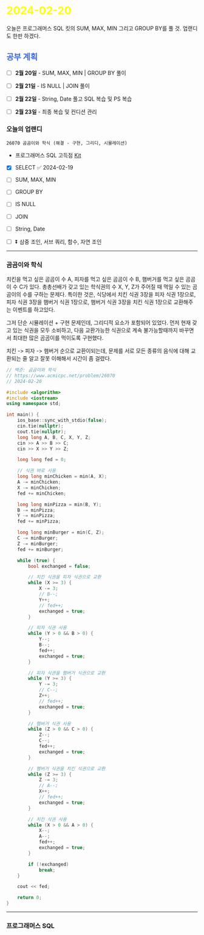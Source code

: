 # <span style="color:yellow">2024-02-20</span>

오늘은 프로그래머스 SQL 킷의 SUM, MAX, MIN 그리고 GROUP BY를 풀 것.
업랜디도 한판 하겠다.


## <span style="color:royalblue">공부 계획</span>
- [ ] **2월 20일** - SUM, MAX, MIN | GROUP BY 풀이
- [ ] **2월 21일** - IS NULL | JOIN 풀이
- [ ] **2월 22일** - String, Date 풀고 SQL 복습 및 PS 복습
- [ ] **2월 23일** - 최종 복습 및 컨디션 관리


### 오늘의 업랜디
```
26070 곰곰이와 학식 (해결 - 구현, 그리디, 시뮬레이션)
```


- 프로그래머스 SQL 고득점 [Kit](https://school.programmers.co.kr/learn/challenges?tab=sql_practice_kit)
- [x] SELECT ✅ 2024-02-19
- [ ] SUM, MAX, MIN
- [ ] GROUP BY
- [ ] IS NULL
- [ ] JOIN
- [ ] String, Date
- [ ] ⏬ 삼중 조인, 서브 쿼리, 함수, 자연 조인




- - -

### 곰곰이와 학식
치킨을 먹고 싶은 곰곰이 수 A, 피자를 먹고 싶은 곰곰이 수 B, 햄버거를 먹고 싶은 곰곰이 수 C가 있다.
총총선배가 갖고 있는 학식권의 수 X, Y, Z가 주어질 때 먹일 수 있는 곰곰이의 수를 구하는 문제다.
특이한 것은, 식당에서 치킨 식권 3장을 피자 식권 1장으로, 피자 식권 3장을 햄버거 식권 1장으로, 햄버거 식권 3장을 치킨 식권 1장으로 교환해주는 이벤트를 하고있다.

그저 단순 시뮬레이션 + 구현 문제인데, 그리디적 요소가 포함되어 있었다. 먼저 현재 갖고 있는 식권을 모두 소비하고, 다음 교환가능한 식권으로 계속 불가능할때까지 바꾸면서 최대한 많은 곰곰이를 먹이도록 구현했다.

치킨 -> 피자 -> 햄버거 순으로 교환이되는데, 문제를 서로 모든 종류의 음식에 대해 교환되는 줄 알고 잘못 이해해서 시간이 좀 걸렸다.


```cpp
// 백준: 곰곰이와 학식
// https://www.acmicpc.net/problem/26070
// 2024-02-20

#include <algorithm>
#include <iostream>
using namespace std;

int main() {
    ios_base::sync_with_stdio(false);
    cin.tie(nullptr);
    cout.tie(nullptr);
    long long A, B, C, X, Y, Z;
    cin >> A >> B >> C;
    cin >> X >> Y >> Z;

    long long fed = 0;

    // 식권 바로 사용
    long long minChicken = min(A, X);
    A -= minChicken;
    X -= minChicken;
    fed += minChicken;

    long long minPizza = min(B, Y);
    B -= minPizza;
    Y -= minPizza;
    fed += minPizza;

    long long minBurger = min(C, Z);
    C -= minBurger;
    Z -= minBurger;
    fed += minBurger;

    while (true) {
        bool exchanged = false;

        // 치킨 식권을 피자 식권으로 교환
        while (X >= 3) {
            X -= 3;
            // B--;
            Y++;
            // fed++;
            exchanged = true;
        }

        // 피자 식권 사용
        while (Y > 0 && B > 0) {
            Y--;
            B--;
            fed++;
            exchanged = true;
        }

        // 피자 식권을 햄버거 식권으로 교환
        while (Y >= 3) {
            Y -= 3;
            // C--;
            Z++;
            // fed++;
            exchanged = true;
        }

        // 햄버거 식권 사용
        while (Z > 0 && C > 0) {
            Z--;
            C--;
            fed++;
            exchanged = true;
        }

        // 햄버거 식권을 치킨 식권으로 교환
        while (Z >= 3) {
            Z -= 3;
            // A--;
            X++;
            // fed++;
            exchanged = true;
        }

        // 치킨 식권 사용
        while (X > 0 && A > 0) {
            X--;
            A--;
            fed++;
            exchanged = true;
        }

        if (!exchanged)
            break;
    }

    cout << fed;

    return 0;
}
```



- - -


### 프로그래머스 SQL


